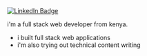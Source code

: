 <div id="badges">
  <a href="https://www.linkedin.com/in/felix-njema-145b02124">
    <img src="https://img.shields.io/badge/LinkedIn-blue?style=for-the-badge&logo=linkedin&logoColor=white" alt="LinkedIn Badge"/>
  </a>
</div>



i'm a full stack web developer from kenya.  
  - i built full stack web applications
  - i'm also trying out technical content writing
